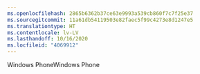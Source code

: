 ```yaml
---
ms.openlocfilehash: 2865b6362b37ce63e9993a539cb860f7c7f25e37
ms.sourcegitcommit: 11a61db54119503e82faec5f99c4273e8d1247e5
ms.translationtype: HT
ms.contentlocale: lv-LV
ms.lasthandoff: 10/16/2020
ms.locfileid: "4069912"
---
```

<span data-ttu-id="149a0-101">Windows Phone</span><span class="sxs-lookup"><span data-stu-id="149a0-101">Windows Phone</span></span>
